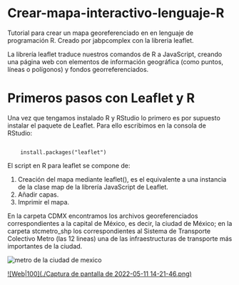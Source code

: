 # Crear-mapa-interactivo-lenguaje-R

Tutorial para crear un mapa georeferenciado en en lenguaje de programación R. Creado por jabpcomplex  con la libreria leaflet.

La librería leaflet traduce nuestros comandos de R a JavaScript, creando una página web con elementos de información geográfica (como puntos, líneas o polígonos) y fondos georreferenciados.

# Primeros pasos con Leaflet y R

Una vez que tengamos instalado R y RStudio lo primero es por supuesto instalar el paquete de Leaflet. Para ello escribimos en la consola de RStudio:


```shell

    install.packages("leaflet")

```  

El script en R para leaflet se compone de:

1. Creación del mapa mediante leaflet(), es el equivalente a una instancia de la clase map de la librería JavaScript de Leaflet.
2. Añadir capas.
3. Imprimir el mapa.


En la carpeta CDMX encontramos los archivos georeferenciados correspondientes a la capital de México, es decir, la ciudad de México; en la carpeta stcmetro_shp los correspondientes al Sistema de Transporte Colectivo Metro (las 12 lineas) una de las infraestructuras de transporte más importantes de la ciudad.

![metro de la ciudad de mexico](https://www.mexicodesconocido.com.mx/wp-content/uploads/2018/08/mapa-metro-cdmx-grande-web-769x1024.jpg)

[![Web|100](./Captura de pantalla de 2022-05-11 14-21-46.png)](https://github.com/jabpcomplex/how-to-use-leaflet-in-R)




